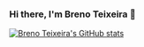 ### Hi there, I'm Breno Teixeira 👋

[![Breno Teixeira's GitHub stats](https://github-readme-stats.vercel.app/api?username=BrenoTeixeira&username=BrenoTeixeira&show_icons=true&theme=great_gatsby)](https://github.com/BrenoTeixeira/github-readme-stats)
<!--
**BrenoTeixeira/BrenoTeixeira** is a ✨ _special_ ✨ repository because its `README.md` (this file) appears on your GitHub profile.

Here are some ideas to get you started:

- 🔭 I’m currently working on ...
- 🌱 I’m currently learning ...
- 👯 I’m looking to collaborate on ...
- 🤔 I’m looking for help with ...
- 💬 Ask me about ...
- 📫 How to reach me: ...
- 😄 Pronouns: ...
- ⚡ Fun fact: ...
-->
